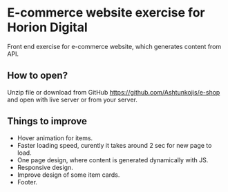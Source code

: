 # E-commerce website exercise for Horion Digital

Front end exercise for e-commerce website, which generates content from API. 

## How to open?

Unzip file or download from GitHub https://github.com/Ashtunkojis/e-shop and open with live server or from your server.

## Things to improve
- Hover animation for items.
- Faster loading speed, curently it takes around 2 sec for new page to load.
- One page design, where content is generated dynamically with JS.
- Responsive design.
- Improve design of some item cards.
- Footer.
